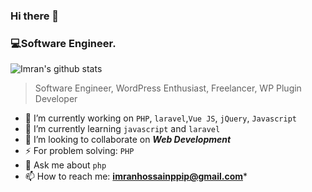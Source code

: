 ### Hi there 👋

<!--
**imranhossainppip** is a ✨ _special_ ✨ repository because its `README.md` (this file) appears on your GitHub profile.
-->
### 💻Software Engineer. 
![Imran's github stats](https://github-readme-stats.vercel.app/api?username=imranhossainppip&show_icons=true&count_private=true)

>Software Engineer, WordPress Enthusiast, Freelancer, WP Plugin Developer

- 🔭 I’m currently working on `PHP`, `laravel`,`Vue JS`, `jQuery`, `Javascript`
- 🌱 I’m currently learning `javascript` and  `laravel` 
- 👯 I’m looking to collaborate on ***Web Development***
- ⚡ For problem solving: `PHP`
- 💬 Ask me about `php`
- 📫 How to reach me: **imranhossainppip@gmail.com***
